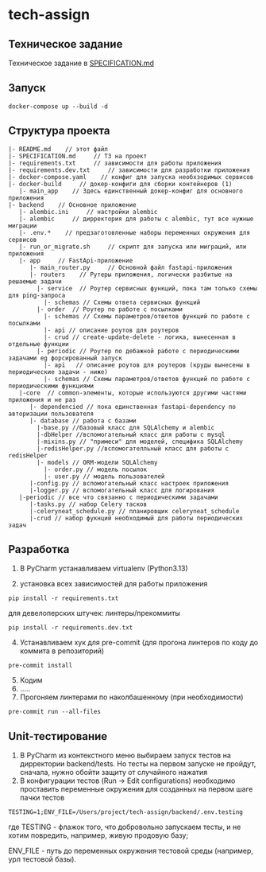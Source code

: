 # tech-assign
## Техническое задание
Техническое задание в [SPECIFICATION.md](./SPECIFICATION.md)

## Запуск
```shell
docker-compose up --build -d
```
## Структура проекта

```shell
|- README.md    // этот файл
|- SPECIFICATION.md     // ТЗ на проект
|- requirements.txt     // зависимости для работы приложения
|- requirements.dev.txt     // зависимости для разработки приложения
|- docker-compose.yaml    // конфиг для запуска необхзодимых сервисов
|- docker-build     // докер-конфиги для сборки контейнеров (1)
   |- main_app    // Здесь единственный докер-конфиг для основного приложения
|- backend    // Основное приложение
   |- alembic.ini     // настройки alembic
   |- alembic     // дирректория для работы с alembic, тут все нужные миграции
   |- .env.*    // предзаготовленные наборы переменных окружения для сервисов
   |- run_or_migrate.sh     // скрипт для запуска или миграций, или приложения
   |- app     // FastApi-приложение
      |- main_router.py     // Основной файл fastapi-приложения
      |- routers    // Рутеры приложения, логически разбитые на решаемые задачи
        |- service  // Роутер сервисных функций, пока там только схемы для ping-запроса
          |- schemas // Схемы ответа сервисных функций
        |- order  // Роутер по работе с посылками
          |- schemas // Схемы параметров/ответов функций по работе с посылками
          |- api // описание роутов для роутеров
          |- crud // create-update-delete - логика, вынесенная в отдельные функции
        |- periodic // Роутер по дебажной работе с периодическими задачами eg форсированный запуск
          |- api   // описание роутов для роутеров (круды вынесены в периодические задачи - ниже)
          |- schemas // Схемы параметров/ответов функций по работе с периодическими функциями
   |-core  // common-элементы, которые используются другими частями приложения и не раз
      |- dependencied // пока единственная fastapi-dependency по авторизации пользователя
      |- database // работа с базами
        |-base.py //базовый класс для SQLAlchemy и alembic
        |-dbHelper //вспомогательный класс для работы с mysql
        |-mixins.py // "примеси" для моделей, специфика SQLAlchemy
        |-redisHelper.py //вспомогателльный класс для работы с redisHelper
        |- models // ORM-модели SQLAlchemy
          |- order.py // модель посылок
          |- user.py // модель пользователей
      |-config.py // вспомогательный класс настроек приложения
      |-logger.py // вспомогательный класс для логирования
   |-periodic // все что связанно с периодическими задачами
      |-tasks.py // набор Celery тасков
      |-celeryneat_schedule.py // планировщик celeryneat_schedule
      |-crud // набор фукнций необходимый для работы периодических задач
```

## Разработка
1. В PyCharm устанавливаем virtualenv (Python3.13)

3. установка всех зависимостей
для работы приложения
```shell
pip install -r requirements.txt
```
для девелоперских штучек: линтеры/прекоммиты
```shell
pip install -r requirements.dev.txt
```

4. Устанавливаем хук для pre-commit (для прогона линтеров по коду до коммита в репозиторий)
```shell
pre-commit install
```
5. Кодим
6. .....
7. Прогоняем линтерами по наколбашенному (при необходимости)
```shell
pre-commit run --all-files
```
## Unit-тестирование

1. В PyCharm из контекстного меню выбираем запуск тестов на дирректории backend/tests. Но тесты на первом запуске не пройдут, сначала, нужно обойти защиту от случайного нажатия
2. В конфигурации тестов (Run -> Edit configurations) необходимо проставить переменные окружения для созданных на первом шаге пачки тестов
```shell
TESTING=1;ENV_FILE=/Users/project/tech-assign/backend/.env.testing
```
где TESTING - флажок того, что добровольно запускаем тесты, и не хотим повредить, например, живую продовую базу;

ENV_FILE - путь до переменных окружения тестовой среды (например, урл тестовой базы).
